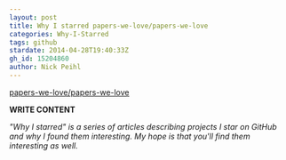 ```yaml
---
layout: post
title: Why I starred papers-we-love/papers-we-love
categories: Why-I-Starred
tags: github
stardate: 2014-04-28T19:40:33Z
gh_id: 15204860
author: Nick Peihl
---
```


[papers-we-love/papers-we-love](https://github.com/papers-we-love/papers-we-love)

**WRITE CONTENT**

*"Why I starred" is a series of articles describing projects I star on GitHub and why I found them interesting. My hope is that you'll find them interesting as well.*

